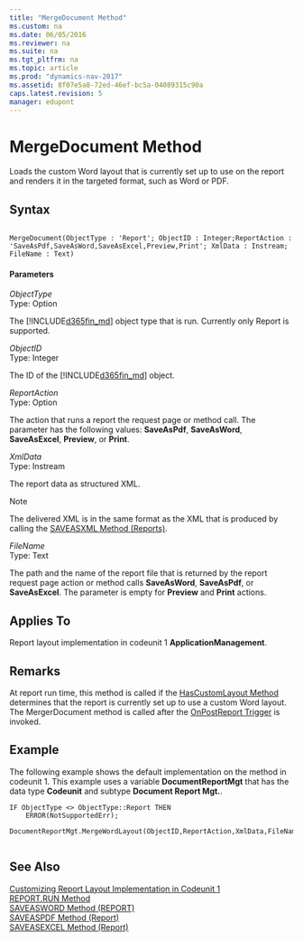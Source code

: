 ```yaml
---
title: "MergeDocument Method"
ms.custom: na
ms.date: 06/05/2016
ms.reviewer: na
ms.suite: na
ms.tgt_pltfrm: na
ms.topic: article
ms.prod: "dynamics-nav-2017"
ms.assetid: 8f07e5a8-72ed-46ef-bc5a-04089315c90a
caps.latest.revision: 5
manager: edupont
---
```

# MergeDocument Method
Loads the custom Word layout that is currently set up to use on the report and renders it in the targeted format, such as Word or PDF.  
  
## Syntax  
  
```  
  
MergeDocument(ObjectType : 'Report'; ObjectID : Integer;ReportAction : 'SaveAsPdf,SaveAsWord,SaveAsExcel,Preview,Print'; XmlData : Instream; FileName : Text)  
```  
  
#### Parameters  
 *ObjectType*  
 Type: Option  
  
 The [!INCLUDE[d365fin_md](../includes/d365fin_md.md)] object type that is run. Currently only Report is supported.  
  
 *ObjectID*  
 Type: Integer  
  
 The ID of the [!INCLUDE[d365fin_md](../includes/d365fin_md.md)] object.  
  
 *ReportAction*  
 Type: Option  
  
 The action that runs a report the request page or method call. The parameter has the following values: **SaveAsPdf**, **SaveAsWord**, **SaveAsExcel**, **Preview**, or **Print**.  
  
 *XmlData*  
 Type: Instream  
  
 The report data as structured XML.  
  
> [!NOTE]  
>  The delivered XML is in the same format as the XML that is produced by calling the [SAVEASXML Method \(Reports\)](devenv-SAVEASXML-Method-Reports.md).  
  
 *FileName*  
 Type: Text  
  
 The path and the name of the report file that is returned by the report request page action or method calls **SaveAsWord**, **SaveAsPdf**, or **SaveAsExcel**. The parameter is empty for **Preview** and **Print** actions.  
  
## Applies To  
 Report layout implementation in codeunit 1 **ApplicationManagement**.  
  
## Remarks  
 At report run time, this method is called if the [HasCustomLayout Method](devenv-HasCustomLayout-Method.md) determines that the report is currently set up to use a custom Word layout. The MergerDocument method is called after the [OnPostReport Trigger](OnPostReport-Trigger.md) is invoked.  
  
## Example  
 The following example shows the default implementation on the method in codeunit 1. This example uses a variable **DocumentReportMgt** that has the data type **Codeunit** and subtype **Document Report Mgt.**.  
  
```  
IF ObjectType <> ObjectType::Report THEN  
    ERROR(NotSupportedErr);  
  
DocumentReportMgt.MergeWordLayout(ObjectID,ReportAction,XmlData,FileName);  
  
```  
  
## See Also  
 [Customizing Report Layout Implementation in Codeunit 1](Customizing-Report-Layout-Implementation-in-Codeunit-1.md)   
 [REPORT.RUN Method](devenv-REPORT-RUN-Method.md)   
 [SAVEASWORD Method \(REPORT\)](devenv-SAVEASWORD-Method-REPORT.md)   
 [SAVEASPDF Method \(Report\)](devenv-SAVEASPDF-Method-Report.md)   
 [SAVEASEXCEL Method \(Report\)](devenv-SAVEASEXCEL-Method-Report.md)